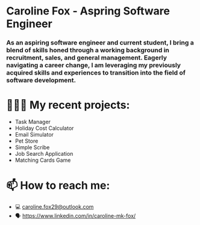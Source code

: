 # Caroline Fox - Aspring Software Engineer

### As an aspiring software engineer and current student, I bring a blend of skills honed through a working background in recruitment, sales, and general management. Eagerly navigating a career change, I am leveraging my previously acquired skills and experiences to transition into the field of software development.

# 👩🏻‍💻 My recent projects:
* Task Manager
* Holiday Cost Calculator
* Email Simulator
* Pet Store
* Simple Scribe
* Job Search Application
* Matching Cards Game

# 📫 How to reach me:
* 💻 caroline.fox29@outlook.com
* 🗣️ https://www.linkedin.com/in/caroline-mk-fox/

